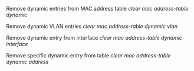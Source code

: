 Remove dynamic entries from MAC address table
*clear mac address-table dynamic*

Remove dynamic VLAN entries
*clear mac address-table dynamic vlan*

Remove dynamic entry from interface
*clear mac address-table dynamic interface*

Remove specific dynamic entry from table
*clear mac address-table dynamic address*